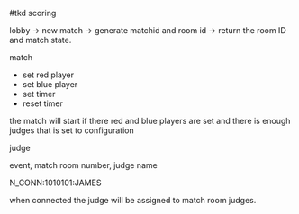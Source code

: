 #tkd scoring

lobby -> new match -> generate matchid and room id -> return the room ID and match state.



match 
 - set red player
 - set blue player
 - set timer
 - reset timer

the match will start if there red and blue players are set and there is enough judges that is set to configuration



judge 

event, match room number, judge name

N_CONN:1010101:JAMES

when connected the judge will be assigned to match room judges.

